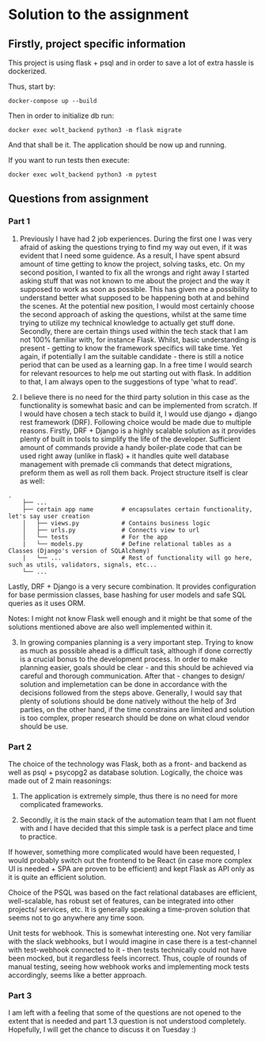 # Solution to the assignment

## Firstly, project specific information

This project is using flask + psql and in order to save a lot of extra hassle is dockerized.

Thus, start by:

```
docker-compose up --build
```

Then in order to initialize db run:

```
docker exec wolt_backend python3 -m flask migrate
```

And that shall be it. The application should be now up and running.

If you want to run tests then execute:

```
docker exec wolt_backend python3 -m pytest
```

## Questions from assignment

### Part 1

1. Previously I have had 2 job experiences. During the first one I was very afraid of asking the questions trying to find my way out even, if it was evident that I need some guidence. As a result, I have spent absurd amount of time getting to know the project, solving tasks, etc. On my second position, I wanted to fix all the wrongs and right away I started asking stuff that was not known to me about the project and the way it supposed to work as soon as possible. This has given me a possibility to understand better what supposed to be happening both at and behind the scenes. At the potential new position, I would most certainly choose the second approach of asking the questions, whilst at the same time trying to utilize my technical knowledge to actually get stuff done. Secondly, there are certain things used within the tech stack that I am not 100% familiar with, for instance Flask. Whilst, basic understanding is present - getting to know the framework specifics will take time. Yet again, if potentially I am the suitable candidate - there is still a notice period that can be used as a learning gap. In a free time I would search for relevant resources to help me out starting out with flask. In addition to that, I am always open to the suggestions of type 'what to read'.

2. I believe there is no need for the third party solution in this case as the functionality is somewhat basic and can be implemented from scratch. If I would have chosen a tech stack to build it, I would use django + django rest framework (DRF). Following choice would be made due to multiple reasons. Firstly, DRF + Django is a highly scalable solution as it provides plenty of built in tools to simplify the life of the developer. Sufficient amount of commands provide a handy boiler-plate code that can be used right away (unlike in flask) + it handles quite well database management with premade cli commands that detect migrations, preform them as well as roll them back. Project structure itself is clear as well:

```
.
    ├── ...
    ├── certain app name        # encapsulates certain functionality, let's say user creation
    │   ├── views.py            # Contains business logic
    │   ├── urls.py             # Connects view to url
    │   └── tests               # For the app
    |   └── models.py           # Define relational tables as a Classes (Django's version of SQLAlchemy)
    |   └── ...                 # Rest of functionality will go here, such as utils, validators, signals, etc...
    └── ...
```

Lastly, DRF + Django is a very secure combination. It provides configuration for base permission classes, base hashing for user models and safe SQL queries as it uses ORM.

Notes: I might not know Flask well enough and it might be that some of the solutions mentioned above are also well implemented within it.

3. In growing companies planning is a very important step. Trying to know as much as possible ahead is a difficult task, although if done correctly is a crucial bonus to the development process. In order to make planning easier, goals should be clear - and this should be achieved via careful and thorough communication. After that - changes to design/ solution and implemetation can be done in accordance with the decisions followed from the steps above. Generally, I would say that plenty of solutions should be done natively without the help of 3rd parties, on the other hand, if the time constrains are limited and solution is too complex, proper research should be done on what cloud vendor should be use.

### Part 2

The choice of the technology was Flask, both as a front- and backend as well as psql + psycopg2 as database solution. Logically, the choice was made out of 2 main reasonings:

1. The application is extremely simple, thus there is no need for more complicated frameworks.

2. Secondly, it is the main stack of the automation team that I am not fluent with and I have decided that this simple task is a perfect place and time to practice.

If however, something more complicated would have been requested, I would probably switch out the frontend to be React (in case more complex UI is needed + SPA are proven to be efficient) and kept Flask as API only as it is quite an efficient solution.

Choice of the PSQL was based on the fact relational databases are efficient, well-scalable, has robust set of features, can be integrated into other projects/ services, etc. It is generally speaking a time-proven solution that seems not to go anywhere any time soon.

Unit tests for webhook. This is somewhat interesting one. Not very familiar with the slack webhooks, but I would imagine in case there is a test-channel with test-webhook connected to it - then tests technically could not have been mocked, but it regardless feels incorrect. Thus, couple of rounds of manual testing, seeing how webhook works and implementing mock tests accordingly, seems like a better approach.

### Part 3

I am left with a feeling that some of the questions are not opened to the extent that is needed and part 1.3 question is not understood completely. Hopefully, I will get the chance to discuss it on Tuesday :)
